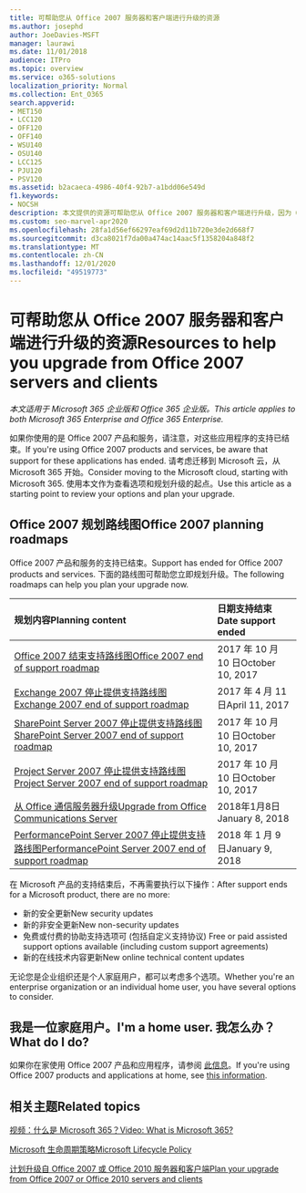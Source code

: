 ```yaml
---
title: 可帮助您从 Office 2007 服务器和客户端进行升级的资源
ms.author: josephd
author: JoeDavies-MSFT
manager: laurawi
ms.date: 11/01/2018
audience: ITPro
ms.topic: overview
ms.service: o365-solutions
localization_priority: Normal
ms.collection: Ent_O365
search.appverid:
- MET150
- LCC120
- OFF120
- OFF140
- WSU140
- OSU140
- LCC125
- PJU120
- PSV120
ms.assetid: b2acaeca-4986-40f4-92b7-a1bdd06e549d
f1.keywords:
- NOCSH
description: 本文提供的资源可帮助您从 Office 2007 服务器和客户端进行升级，因为 Office 2007 的支持已结束。
ms.custom: seo-marvel-apr2020
ms.openlocfilehash: 28fa1d56ef66297eaf69d2d11b720e3de2d668f7
ms.sourcegitcommit: d3ca8021f7da00a474ac14aac5f1358204a848f2
ms.translationtype: MT
ms.contentlocale: zh-CN
ms.lasthandoff: 12/01/2020
ms.locfileid: "49519773"
---
```

# <a name="resources-to-help-you-upgrade-from-office-2007-servers-and-clients"></a><span data-ttu-id="20e88-103">可帮助您从 Office 2007 服务器和客户端进行升级的资源</span><span class="sxs-lookup"><span data-stu-id="20e88-103">Resources to help you upgrade from Office 2007 servers and clients</span></span>

<span data-ttu-id="20e88-104">*本文适用于 Microsoft 365 企业版和 Office 365 企业版。*</span><span class="sxs-lookup"><span data-stu-id="20e88-104">*This article applies to both Microsoft 365 Enterprise and Office 365 Enterprise.*</span></span>

<span data-ttu-id="20e88-105">如果你使用的是 Office 2007 产品和服务，请注意，对这些应用程序的支持已结束。</span><span class="sxs-lookup"><span data-stu-id="20e88-105">If you're using Office 2007 products and services, be aware that support for these applications has ended.</span></span> <span data-ttu-id="20e88-106">请考虑迁移到 Microsoft 云，从 Microsoft 365 开始。</span><span class="sxs-lookup"><span data-stu-id="20e88-106">Consider moving to the Microsoft cloud, starting with Microsoft 365.</span></span> <span data-ttu-id="20e88-107">使用本文作为查看选项和规划升级的起点。</span><span class="sxs-lookup"><span data-stu-id="20e88-107">Use this article as a starting point to review your options and plan your upgrade.</span></span>
      
## <a name="office-2007-planning-roadmaps"></a><span data-ttu-id="20e88-108">Office 2007 规划路线图</span><span class="sxs-lookup"><span data-stu-id="20e88-108">Office 2007 planning roadmaps</span></span>
  
<span data-ttu-id="20e88-109">Office 2007 产品和服务的支持已结束。</span><span class="sxs-lookup"><span data-stu-id="20e88-109">Support has ended for Office 2007 products and services.</span></span> <span data-ttu-id="20e88-110">下面的路线图可帮助您立即规划升级。</span><span class="sxs-lookup"><span data-stu-id="20e88-110">The following roadmaps can help you plan your upgrade now.</span></span>

|<span data-ttu-id="20e88-111">**规划内容**</span><span class="sxs-lookup"><span data-stu-id="20e88-111">**Planning content**</span></span>|<span data-ttu-id="20e88-112">**日期支持结束**</span><span class="sxs-lookup"><span data-stu-id="20e88-112">**Date support ended**</span></span>|
|:-----|:-----|
|[<span data-ttu-id="20e88-113">Office 2007 结束支持路线图</span><span class="sxs-lookup"><span data-stu-id="20e88-113">Office 2007 end of support roadmap</span></span>](https://docs.microsoft.com/DeployOffice/office-2007-end-support-roadmap) <br/> |<span data-ttu-id="20e88-114">2017 年 10 月 10 日</span><span class="sxs-lookup"><span data-stu-id="20e88-114">October 10, 2017</span></span>  <br/> |
|[<span data-ttu-id="20e88-115">Exchange 2007 停止提供支持路线图</span><span class="sxs-lookup"><span data-stu-id="20e88-115">Exchange 2007 end of support roadmap</span></span>](exchange-2007-end-of-support.md) <br/> |<span data-ttu-id="20e88-116">2017 年 4 月 11 日</span><span class="sxs-lookup"><span data-stu-id="20e88-116">April 11, 2017</span></span>  <br/> |
|[<span data-ttu-id="20e88-117">SharePoint Server 2007 停止提供支持路线图</span><span class="sxs-lookup"><span data-stu-id="20e88-117">SharePoint Server 2007 end of support roadmap</span></span>](sharepoint-2007-end-of-support.md) <br/> |<span data-ttu-id="20e88-118">2017 年 10 月 10 日</span><span class="sxs-lookup"><span data-stu-id="20e88-118">October 10, 2017</span></span>  <br/> |
|[<span data-ttu-id="20e88-119">Project Server 2007 停止提供支持路线图</span><span class="sxs-lookup"><span data-stu-id="20e88-119">Project Server 2007 end of support roadmap</span></span>](project-server-2007-end-of-support.md) <br/> |<span data-ttu-id="20e88-120">2017 年 10 月 10 日</span><span class="sxs-lookup"><span data-stu-id="20e88-120">October 10, 2017</span></span>  <br/> |
|[<span data-ttu-id="20e88-121">从 Office 通信服务器升级</span><span class="sxs-lookup"><span data-stu-id="20e88-121">Upgrade from Office Communications Server</span></span>](https://docs.microsoft.com/SkypeForBusiness/plan-your-deployment/upgrade) <br/> |<span data-ttu-id="20e88-122">2018年1月8日</span><span class="sxs-lookup"><span data-stu-id="20e88-122">January 8, 2018</span></span>  <br/> |
|[<span data-ttu-id="20e88-123">PerformancePoint Server 2007 停止提供支持路线图</span><span class="sxs-lookup"><span data-stu-id="20e88-123">PerformancePoint Server 2007 end of support roadmap</span></span>](pps-2007-end-of-support.md) <br/> |<span data-ttu-id="20e88-124">2018 年 1 月 9 日</span><span class="sxs-lookup"><span data-stu-id="20e88-124">January 9, 2018</span></span>  <br/> |
   
<span data-ttu-id="20e88-125">在 Microsoft 产品的支持结束后，不再需要执行以下操作：</span><span class="sxs-lookup"><span data-stu-id="20e88-125">After support ends for a Microsoft product, there are no more:</span></span>
- <span data-ttu-id="20e88-126">新的安全更新</span><span class="sxs-lookup"><span data-stu-id="20e88-126">New security updates</span></span>
- <span data-ttu-id="20e88-127">新的非安全更新</span><span class="sxs-lookup"><span data-stu-id="20e88-127">New non-security updates</span></span>
- <span data-ttu-id="20e88-128">免费或付费的协助支持选项可 (包括自定义支持协议) </span><span class="sxs-lookup"><span data-stu-id="20e88-128">Free or paid assisted support options available (including custom support agreements)</span></span>
- <span data-ttu-id="20e88-129">新的在线技术内容更新</span><span class="sxs-lookup"><span data-stu-id="20e88-129">New online technical content updates</span></span>

<span data-ttu-id="20e88-130">无论您是企业组织还是个人家庭用户，都可以考虑多个选项。</span><span class="sxs-lookup"><span data-stu-id="20e88-130">Whether you're an enterprise organization or an individual home user, you have several options to consider.</span></span>

## <a name="im-a-home-user-what-do-i-do"></a><span data-ttu-id="20e88-131">我是一位家庭用户。</span><span class="sxs-lookup"><span data-stu-id="20e88-131">I'm a home user.</span></span> <span data-ttu-id="20e88-132">我怎么办？</span><span class="sxs-lookup"><span data-stu-id="20e88-132">What do I do?</span></span>

<span data-ttu-id="20e88-133">如果你在家使用 Office 2007 产品和应用程序，请参阅 [此信息](plan-upgrade-previous-versions-office.md#im-a-home-user-what-do-i-do)。</span><span class="sxs-lookup"><span data-stu-id="20e88-133">If you're using Office 2007 products and applications at home, see [this information](plan-upgrade-previous-versions-office.md#im-a-home-user-what-do-i-do).</span></span>
     
## <a name="related-topics"></a><span data-ttu-id="20e88-134">相关主题</span><span class="sxs-lookup"><span data-stu-id="20e88-134">Related topics</span></span>

[<span data-ttu-id="20e88-135">视频：什么是 Microsoft 365？</span><span class="sxs-lookup"><span data-stu-id="20e88-135">Video: What is Microsoft 365?</span></span>](https://support.office.com/article/847caf12-2589-452c-8aca-1c009797678b.aspx)
  
[<span data-ttu-id="20e88-136">Microsoft 生命周期策略</span><span class="sxs-lookup"><span data-stu-id="20e88-136">Microsoft Lifecycle Policy</span></span>](https://go.microsoft.com/fwlink/?linkid=865200)

[<span data-ttu-id="20e88-137">计划升级自 Office 2007 或 Office 2010 服务器和客户端</span><span class="sxs-lookup"><span data-stu-id="20e88-137">Plan your upgrade from Office 2007 or Office 2010 servers and clients</span></span>](plan-upgrade-previous-versions-office.md)
  